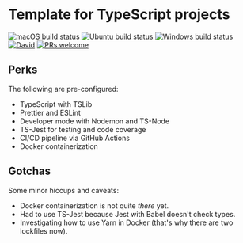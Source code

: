 # Template for TypeScript projects

[![macOS build status](https://img.shields.io/github/workflow/status/maacpiash/tsproj/macOS?label=macOS&logo=apple&style=flat-square) ](https://github.com/maacpiash/tsproj/actions?query=workflow%3AmacOS) [ ![Ubuntu build status](https://img.shields.io/github/workflow/status/maacpiash/tsproj/Ubuntu?label=Ubuntu&logo=ubuntu&style=flat-square) ](https://github.com/maacpiash/tsproj/actions?query=workflow%3AUbuntu) [ ![Windows build status](https://img.shields.io/github/workflow/status/maacpiash/tsproj/Windows?label=Windows&logo=microsoft&style=flat-square)](https://github.com/maacpiash/tsproj/actions?query=workflow%3AWindows)
[![David](https://img.shields.io/david/dev/maacpiash/tsproj?style=flat-square)](https://github.com/maacpiash/tsproj/blob/master/package.json)
[![PRs welcome](https://img.shields.io/badge/PRs-welcome%20%F0%9F%98%8A-brightgreen?style=flat-square)](https://github.com/maacpiash/tsproj/compare)

## Perks

The following are pre-configured:

- TypeScript with TSLib
- Prettier and ESLint
- Developer mode with Nodemon and TS-Node
- TS-Jest for testing and code coverage
- CI/CD pipeline via GitHub Actions
- Docker containerization

## Gotchas

Some minor hiccups and caveats:

- Docker containerization is not quite *there* yet.
- Had to use TS-Jest because Jest with Babel doesn't check types.
- Investigating how to use Yarn in Docker (that's why there are two lockfiles now).
